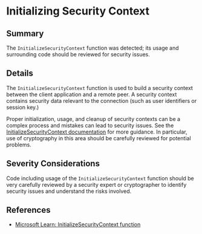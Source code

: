 # Initializing Security Context

## Summary

The `InitializeSecurityContext` function was detected; its usage and surrounding
code should be reviewed for security issues.

## Details

The `InitializeSecurityContext` function is used to build a security context
between the client application and a remote peer. A security context contains
security data relevant to the connection (such as user identifiers or session
key.)

Proper initialization, usage, and cleanup of security contexts can be a complex
process and mistakes can lead to security issues. See the
[InitializeSecurityContext documentation](https://learn.microsoft.com/en-us/windows/win32/secauthn/initializesecuritycontext--general#remarks)
for more guidance. In particular, use of cryptography in this area should be
carefully reviewed for potential problems.

## Severity Considerations

Code including usage of the `InitializeSecurityContext` function should be very
carefully reviewed by a security expert or cryptographer to identify security
issues and understand the risks involved.

## References

-   [Microsoft Learn: InitializeSecurityContext function](https://learn.microsoft.com/en-us/windows/win32/secauthn/initializesecuritycontext--general)
